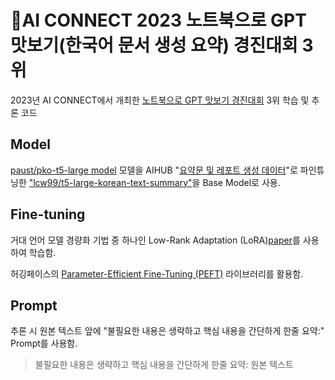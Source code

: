 # 🥉AI CONNECT 2023 노트북으로 GPT 맛보기(한국어 문서 생성 요약) 경진대회 3위

2023년 AI CONNECT에서 개최한 [노트북으로 GPT 맛보기 경진대회](https://aiconnect.kr/competition/detail/223/task/272/taskInfo) 3위 학습 및 추론 코드

## Model

[paust/pko-t5-large model](https://huggingface.co/paust/pko-t5-large) 모델을 AIHUB "[요약문 및 레포트 생성 데이터](https://aihub.or.kr/aihubdata/data/view.do?currMenu=115&topMenu=100&aihubDataSe=realm&dataSetSn=582)"로 파인튜닝한 ["lcw99/t5-large-korean-text-summary"](https://huggingface.co/lcw99/t5-large-korean-text-summary)을 Base Model로 사용.

## Fine-tuning

거대 언어 모델 경량화 기법 중 하나인 Low-Rank Adaptation (LoRA)[paper](https://arxiv.org/pdf/2106.09685.pdf)를 사용하여 학습함. 

허깅페이스의 [Parameter-Efficient Fine-Tuning (PEFT)](https://github.com/huggingface/peft) 라이브러리를 활용함.

## Prompt

추론 시 원본 텍스트 앞에 "불필요한 내용은 생략하고 핵심 내용을 간단하게 한줄 요약:" Prompt를 사용함.
<Blockquote>
불필요한 내용은 생략하고 핵심 내용을 간단하게 한줄 요약: 원본 텍스트
</Blockquote>
